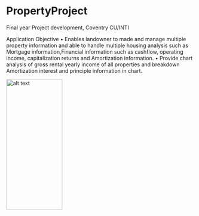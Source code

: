 # PropertyProject

Final year Project development, Coventry CU/INTI 

Application Objective 
•	Enables landowner to made and manage multiple property information and able to handle multiple housing analysis such as 
  Mortgage information,Financial information such as cashflow, operating income, capitalization returns and Amortization information. 
•	Provide chart analysis of gross rental yearly income of all properties and breakdown Amortization interest and principle information in chart.

<img src="https://user-images.githubusercontent.com/43243626/116514531-bdd55880-a8fd-11eb-9842-ac49217024b5.png" alt="alt text" width="150" height="350"> 
